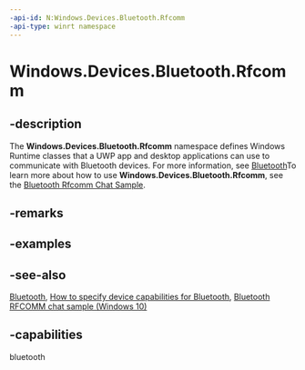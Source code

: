 ```yaml
---
-api-id: N:Windows.Devices.Bluetooth.Rfcomm
-api-type: winrt namespace
---
```


# Windows.Devices.Bluetooth.Rfcomm

## -description

The **Windows.Devices.Bluetooth.Rfcomm** namespace defines Windows Runtime classes that a UWP app and desktop applications can use to communicate with Bluetooth devices. For more information, see [Bluetooth](http://msdn.microsoft.com/library/404783ba-8859-4bfb-86e3-3dd2042e66f5)To learn more about how to use **Windows.Devices.Bluetooth.Rfcomm**, see the [Bluetooth Rfcomm Chat Sample]( http://go.microsoft.com/fwlink/p/?LinkID=309279).

## -remarks

## -examples

## -see-also

[Bluetooth](http://msdn.microsoft.com/library/404783ba-8859-4bfb-86e3-3dd2042e66f5), [How to specify device capabilities for Bluetooth](http://msdn.microsoft.com/library/366676d5-187e-4e3d-bafa-33ee468efa64), [Bluetooth RFCOMM chat sample (Windows 10)](http://go.microsoft.com/fwlink/p/?LinkId=626688)

## -capabilities

bluetooth